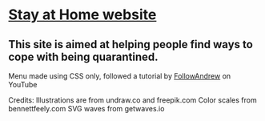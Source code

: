 # <a href="https://carrimaxx.github.io/stay-at-home/">Stay at Home website</a>
## This site is aimed at helping people find ways to cope with being quarantined.

Menu made using CSS only, followed a tutorial by <a href="https://www.youtube.com/watch?v=sjrp1FEHnyA">FollowAndrew</a> on YouTube
  
Credits:
Illustrations are from undraw.co and freepik.com
Color scales from bennettfeely.com
SVG waves from getwaves.io
  
